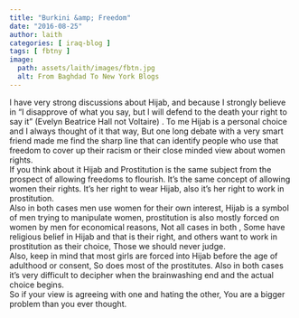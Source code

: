 ```yaml
---
title: "Burkini &amp; Freedom"
date: "2016-08-25"
author: laith
categories: [ iraq-blog ]
tags: [ fbtny ]
image:
  path: assets/laith/images/fbtn.jpg
  alt: From Baghdad To New York Blogs
---
```


I have very strong discussions about Hijab, and because I strongly believe in “I disapprove of what you say, but I will defend to the death your right to say it” (Evelyn Beatrice Hall not Voltaire) . To me Hijab is a personal choice and I always thought of it that way, But one long debate with a very smart friend made me find the sharp line that can identify people who use that freedom to cover up their racism or their close minded view about women rights.  
If you think about it Hijab and Prostitution is the same subject from the prospect of allowing freedoms to flourish. It’s the same concept of allowing women their rights. It’s her right to wear Hijab, also it’s her right to work in prostitution.  
Also in both cases men use women for their own interest, Hijab is a symbol of men trying to manipulate women, prostitution is also mostly forced on women by men for economical reasons, Not all cases in both , Some have religious belief in Hijab and that is their right, and others want to work in prostitution as their choice, Those we should never judge.  
Also, keep in mind that most girls are forced into Hijab before the age of adulthood or consent, So does most of the prostitutes. Also in both cases it’s very difficult to decipher when the brainwashing end and the actual choice begins.  
So if your view is agreeing with one and hating the other, You are a bigger problem than you ever thought.
